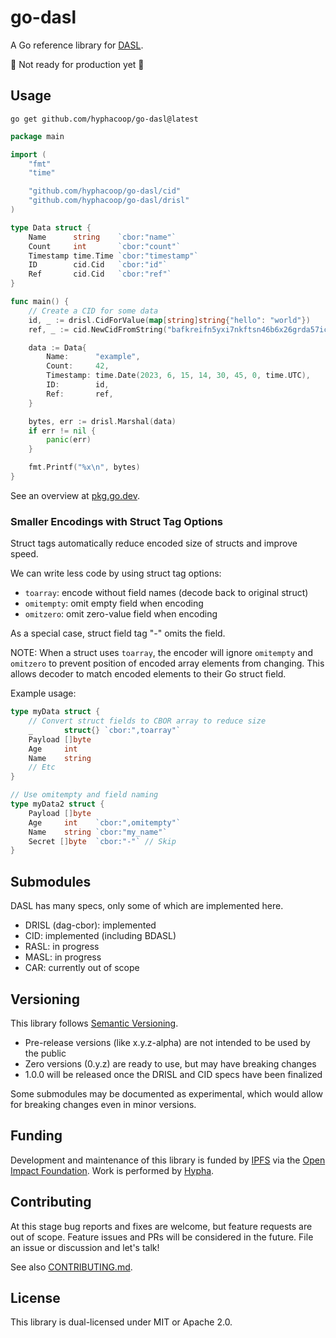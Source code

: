 # go-dasl

A Go reference library for [DASL](https://dasl.ing).

🚧 Not ready for production yet 🚧

## Usage

```
go get github.com/hyphacoop/go-dasl@latest
```

```go
package main

import (
	"fmt"
	"time"

	"github.com/hyphacoop/go-dasl/cid"
	"github.com/hyphacoop/go-dasl/drisl"
)

type Data struct {
    Name      string    `cbor:"name"`
    Count     int       `cbor:"count"`
    Timestamp time.Time `cbor:"timestamp"`
    ID        cid.Cid   `cbor:"id"`
    Ref       cid.Cid   `cbor:"ref"`
}

func main() {
    // Create a CID for some data
    id, _ := drisl.CidForValue(map[string]string{"hello": "world"})
    ref, _ := cid.NewCidFromString("bafkreifn5yxi7nkftsn46b6x26grda57ict7md2xuvfbsgkiahe2e7vnq4")

    data := Data{
        Name:      "example",
        Count:     42,
        Timestamp: time.Date(2023, 6, 15, 14, 30, 45, 0, time.UTC),
        ID:        id,
        Ref:       ref,
    }

    bytes, err := drisl.Marshal(data)
    if err != nil {
        panic(err)
    }

    fmt.Printf("%x\n", bytes)
}
```

See an overview at [pkg.go.dev](https://pkg.go.dev/github.com/hyphacoop/go-dasl).

### Smaller Encodings with Struct Tag Options

Struct tags automatically reduce encoded size of structs and improve speed.

We can write less code by using struct tag options:
- `toarray`: encode without field names (decode back to original struct)
- `omitempty`: omit empty field when encoding
- `omitzero`: omit zero-value field when encoding

As a special case, struct field tag "-" omits the field.

NOTE: When a struct uses `toarray`, the encoder will ignore `omitempty` and `omitzero` to prevent position of encoded array elements from changing. This allows decoder to match encoded elements to their Go struct field.

Example usage:

```go
type myData struct {
    // Convert struct fields to CBOR array to reduce size
    _       struct{} `cbor:",toarray"`
    Payload []byte
    Age     int
    Name    string
    // Etc
}

// Use omitempty and field naming
type myData2 struct {
    Payload []byte
    Age     int    `cbor:",omitempty"`
    Name    string `cbor:"my_name"`
    Secret []byte  `cbor:"-"` // Skip
}
```

## Submodules

DASL has many specs, only some of which are implemented here.

- DRISL (dag-cbor): implemented
- CID: implemented (including BDASL)
- RASL: in progress
- MASL: in progress
- CAR: currently out of scope

## Versioning

This library follows [Semantic Versioning](https://semver.org/).

- Pre-release versions (like x.y.z-alpha) are not intended to be used by the public
- Zero versions (0.y.z) are ready to use, but may have breaking changes
- 1.0.0 will be released once the DRISL and CID specs have been finalized

Some submodules may be documented as experimental, which would allow for breaking changes
even in minor versions.

## Funding

Development and maintenance of this library is funded by [IPFS](https://ipfs.tech)
via the [Open Impact Foundation](https://openimpact.foundation/).
Work is performed by [Hypha](https://hypha.coop/).

## Contributing

At this stage bug reports and fixes are welcome, but feature requests are out of scope.
Feature issues and PRs will be considered in the future.
File an issue or discussion and let's talk!

See also [CONTRIBUTING.md](./CONTRIBUTING.md).

## License

This library is dual-licensed under MIT or Apache 2.0.
